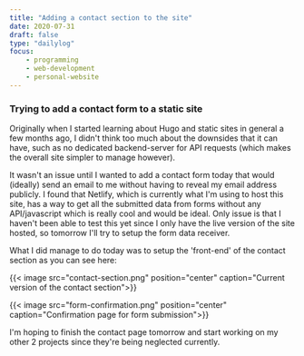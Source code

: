```yaml
---
title: "Adding a contact section to the site"
date: 2020-07-31
draft: false
type: "dailylog"
focus:
    - programming
    - web-development
    - personal-website
---
```


### Trying to add a contact form to a static site

Originally when I started learning about Hugo and static sites in general a few months ago, I didn't think too much about the downsides that it can have, such as no dedicated backend-server for API requests (which makes the overall site simpler to manage however).

It wasn't an issue until I wanted to add a contact form today that would (ideally) send an email to me without having to reveal my email address publicly. I found that Netlify, which is currently what I'm using to host this site, has a way to get all the submitted data from forms without any API/javascript which is really cool and would be ideal. Only issue is that I haven't been able to test this yet since I only have the live version of the site hosted, so tomorrow I'll try to setup the form data receiver.

What I did manage to do today was to setup the 'front-end' of the contact section as you can see here:

{{< image src="contact-section.png" position="center" caption="Current version of the contact section">}}

{{< image src="form-confirmation.png" position="center" caption="Confirmation page for form submission">}}

I'm hoping to finish the contact page tomorrow and start working on my other 2 projects since they're being neglected currently.